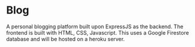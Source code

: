 # Blog

A personal blogging platform built upon ExpressJS as the backend. The frontend is built with HTML, CSS, Javascript. This uses a Google Firestore database and will be hosted
on a heroku server.
